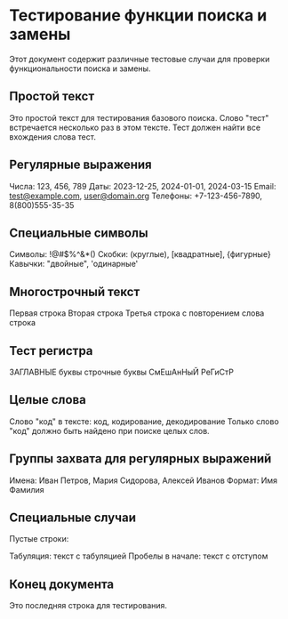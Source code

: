 # Тестирование функции поиска и замены

Этот документ содержит различные тестовые случаи для проверки функциональности поиска и замены.

## Простой текст

Это простой текст для тестирования базового поиска.
Слово "тест" встречается несколько раз в этом тексте.
Тест должен найти все вхождения слова тест.

## Регулярные выражения

Числа: 123, 456, 789
Даты: 2023-12-25, 2024-01-01, 2024-03-15
Email: test@example.com, user@domain.org
Телефоны: +7-123-456-7890, 8(800)555-35-35

## Специальные символы

Символы: !@#$%^&*()
Скобки: (круглые), [квадратные], {фигурные}
Кавычки: "двойные", 'одинарные'

## Многострочный текст

Первая строка
Вторая строка
Третья строка с повторением слова строка

## Тест регистра

ЗАГЛАВНЫЕ буквы
строчные буквы
СмЕшАнНыЙ РеГиСтР

## Целые слова

Слово "код" в тексте: код, кодирование, декодирование
Только слово "код" должно быть найдено при поиске целых слов.

## Группы захвата для регулярных выражений

Имена: Иван Петров, Мария Сидорова, Алексей Иванов
Формат: Имя Фамилия

## Специальные случаи

Пустые строки:


Табуляция:	текст с табуляцией
Пробелы в начале:    текст с отступом

## Конец документа

Это последняя строка для тестирования.

